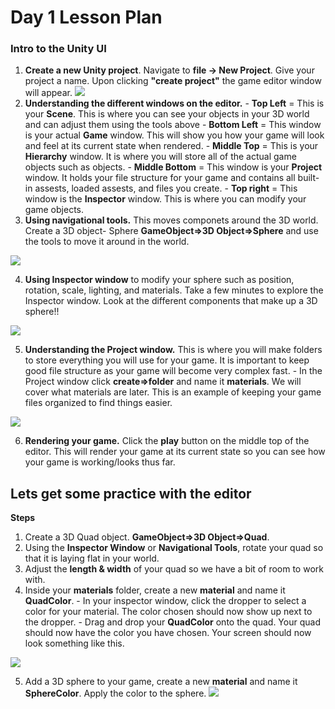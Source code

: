 # Day 1 Lesson Plan

### Intro to the Unity UI
  1.  **Create a new Unity project**. Navigate to **file -> New Project**. Give your project a name. Upon clicking **"create project"** the game editor window will appear.
  ![](https://github.com/junior-devleague/spring-break-unity/blob/master/Day1/Screenshots/editor.png)
  2. **Understanding the different windows on the editor.**
    - **Top Left** = This is your **Scene**. This is where you can see your objects in your 3D world and can adjust them using the tools above
    - **Bottom Left** = This window is your actual **Game** window. This will show you how your game will look and feel at its current state when rendered.
    - **Middle Top** = This is your **Hierarchy** window. It is where you will store all of the actual game objects such as objects.
    - **Middle Bottom** = This window is your **Project** window. It holds your file structure for your game and contains all built-in assests, loaded assests, and files you create.
    - **Top right** = This window is the **Inspector** window. This is where you can modify your game objects.
   3. **Using navigational tools.** This moves componets around the 3D world. Create a 3D object- Sphere **GameObject=>3D Object=>Sphere** and use the tools to move it around in the world.
   
   ![](http://i.imgur.com/WJa2Sdk.png)
   
   4. **Using Inspector window**  to modify your sphere such as position, rotation, scale, lighting, and materials. Take a few minutes to explore the Inspector window. Look at the different components that make up a 3D sphere!!
   
   ![](http://i.imgur.com/a84WD03.png)
   
   5. **Understanding the Project window.** This is where you will make folders to store everything you will use for your game. It is important to keep good file structure as your game will become very complex fast.
    - In the Project window click **create=>folder** and name it **materials**. We will cover what materials are later. This is an example of keeping your game files organized to find things easier.

  ![](http://i.imgur.com/E4vQMlt.png)
  
  6. **Rendering your game.** Click the **play** button on the middle top of the editor. This will render your game at its current state so you can see how your game is working/looks thus far.
  
  ## Lets get some practice with the editor
  
  **Steps**
  1. Create a 3D Quad object. **GameObject=>3D Object=>Quad**.
  2. Using the **Inspector Window** or **Navigational Tools**, rotate your quad so that it is laying flat in your world.
  3. Adjust the **length & width** of your quad so we have a bit of room to work with.
  4. Inside your **materials** folder, create a new **material** and name it **QuadColor**. 
    - In your inspector window, click the dropper to select a color for your material. The color chosen should now show up next to the dropper.
    - Drag and drop your **QuadColor** onto the quad. Your quad should now have the color you have chosen. Your screen should now look something like this.
    
![](http://i.imgur.com/zSDnK9I.png)

  5. Add a 3D sphere to your game, create a new **material** and name it **SphereColor**. Apply the color to the sphere.
  ![](http://i.imgur.com/JqGuox9.png)
